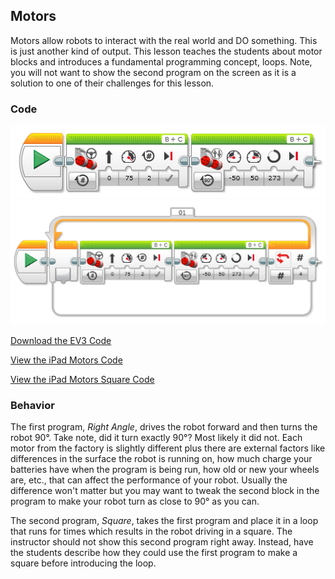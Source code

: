 ## Motors
Motors allow robots to interact with the real world and DO something. This is just another kind of output. This lesson teaches the students about motor blocks and introduces a fundamental programming concept, loops. Note, you will not want to show the second program on the screen as it is a solution to one of their challenges for this lesson.

### Code

<img src="https://github.com/DaveKT/ToT-Robotics-EV3/raw/master/docs/ev3/MotorsRightAngle.png" alt="Image of Program Code"/>

<img src="https://github.com/DaveKT/ToT-Robotics-EV3/raw/master/docs/ev3/MotorsSquare.png" alt="Image of Program Code"/>

[Download the EV3 Code](docs/ev3/Motors.ev3)

[View the iPad Motors Code](docs/ev3ipad/iPadMotors1.jpeg)

[View the iPad Motors Square Code](docs/ev3ipad/iPadMotorsSquare.jpeg)


### Behavior
The first program, *Right Angle*, drives the robot forward and then turns the robot 90°. Take note, did it turn exactly 90°? Most likely it did not. Each motor from the factory is slightly different plus there are external factors like differences in the surface the robot is running on, how much charge your batteries have when the program is being run, how old or new your wheels are, etc., that can affect the performance of your robot. Usually the difference won't matter but you may want to tweak the second block in the program to make your robot turn as close to 90° as you can.

The second program, *Square*, takes the first program and place it in a loop that runs for times which results in the robot driving in a square. The instructor should not show this second program right away. Instead, have the students describe how they could use the first program to make a square before introducing the loop.
